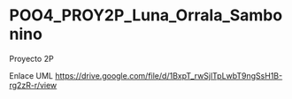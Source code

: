# POO4_PROY2P_Luna_Orrala_Sambonino
Proyecto 2P

Enlace UML
https://drive.google.com/file/d/1BxpT_rwSjlTpLwbT9ngSsH1B-rg2zR-r/view
